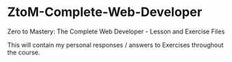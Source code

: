 # ZtoM-Complete-Web-Developer
Zero to Mastery: The Complete Web Developer - Lesson and Exercise Files

This will contain my personal responses / answers to Exercises throughout the course.
